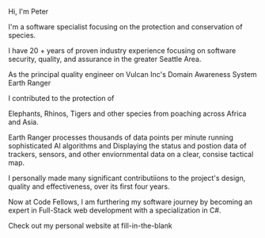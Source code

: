 Hi, I'm Peter

I'm a software specialist
focusing on the
protection
and conservation
of species.

I have 20 + years of proven
industry experience focusing on software security,
quality,
and
assurance in the greater Seattle Area.

As the
principal quality engineer on Vulcan Inc's
Domain Awareness System Earth Ranger

I contributed to the protection of

Elephants,
Rhinos, Tigers
and other species
from poaching across Africa and Asia.

Earth Ranger
processes
thousands of data points per minute
running sophisticated
AI algorithms and
Displaying the status
and postion data of trackers,
sensors,
and other  enviornmental data on a clear, consise tactical map.

<!-- ER provides constant supervisory domain awareness to nearly 100 Wildlife Reserves and Parks, it is self-sufficient and aides  local ranger forces in hampering poachers and avoiding unnecessary, preventable deaths of Rangers, and the killings of Elephants and other endangered species -->

I personally made many significant contributiions to the project's design, quality and effectiveness, over its first four years.

Now at Code Fellows, I am furthering my software journey by becoming an expert in Full-Stack web development with a specialization in C#.

Check out my personal website at fill-in-the-blank




































